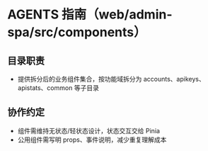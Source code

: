 # AGENTS 指南（web/admin-spa/src/components）

## 目录职责
- 提供拆分后的业务组件集合，按功能域拆分为 accounts、apikeys、apistats、common 等子目录

## 协作约定
- 组件需维持无状态/轻状态设计，状态交互交给 Pinia
- 公用组件需写明 props、事件说明，减少重复理解成本